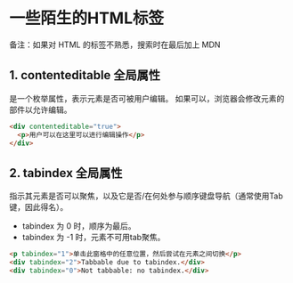 # 一些陌生的HTML标签
备注：如果对 HTML 的标签不熟悉，搜索时在最后加上 MDN
## 1. contenteditable 全局属性
是一个枚举属性，表示元素是否可被用户编辑。 如果可以，浏览器会修改元素的部件以允许编辑。
```html
<div contenteditable="true">
  <p>用户可以在这里可以进行编辑操作</p>
</div>
```
## 2. tabindex 全局属性
指示其元素是否可以聚焦，以及它是否/在何处参与顺序键盘导航（通常使用Tab键，因此得名）。
* tabindex 为 0 时，顺序为最后。
* tabindex 为 -1 时，元素不可用tab聚焦。
```html
<p tabindex="1">单击此窗格中的任意位置，然后尝试在元素之间切换</p>
<div tabindex="2">Tabbable due to tabindex.</div>
<div tabindex="0">Not tabbable: no tabindex.</div>
```